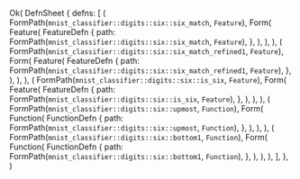 Ok(
    DefnSheet {
        defns: [
            (
                FormPath(`mnist_classifier::digits::six::six_match`, `Feature`),
                Form(
                    Feature(
                        FeatureDefn {
                            path: FormPath(`mnist_classifier::digits::six::six_match`, `Feature`),
                        },
                    ),
                ),
            ),
            (
                FormPath(`mnist_classifier::digits::six::six_match_refined1`, `Feature`),
                Form(
                    Feature(
                        FeatureDefn {
                            path: FormPath(`mnist_classifier::digits::six::six_match_refined1`, `Feature`),
                        },
                    ),
                ),
            ),
            (
                FormPath(`mnist_classifier::digits::six::is_six`, `Feature`),
                Form(
                    Feature(
                        FeatureDefn {
                            path: FormPath(`mnist_classifier::digits::six::is_six`, `Feature`),
                        },
                    ),
                ),
            ),
            (
                FormPath(`mnist_classifier::digits::six::upmost`, `Function`),
                Form(
                    Function(
                        FunctionDefn {
                            path: FormPath(`mnist_classifier::digits::six::upmost`, `Function`),
                        },
                    ),
                ),
            ),
            (
                FormPath(`mnist_classifier::digits::six::bottom1`, `Function`),
                Form(
                    Function(
                        FunctionDefn {
                            path: FormPath(`mnist_classifier::digits::six::bottom1`, `Function`),
                        },
                    ),
                ),
            ),
        ],
    },
)